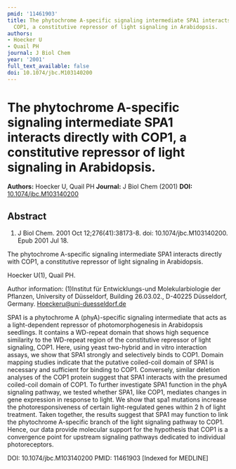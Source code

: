 ```yaml
---
pmid: '11461903'
title: The phytochrome A-specific signaling intermediate SPA1 interacts directly with
  COP1, a constitutive repressor of light signaling in Arabidopsis.
authors:
- Hoecker U
- Quail PH
journal: J Biol Chem
year: '2001'
full_text_available: false
doi: 10.1074/jbc.M103140200
---
```


# The phytochrome A-specific signaling intermediate SPA1 interacts directly with COP1, a constitutive repressor of light signaling in Arabidopsis.
**Authors:** Hoecker U, Quail PH
**Journal:** J Biol Chem (2001)
**DOI:** [10.1074/jbc.M103140200](https://doi.org/10.1074/jbc.M103140200)

## Abstract

1. J Biol Chem. 2001 Oct 12;276(41):38173-8. doi: 10.1074/jbc.M103140200. Epub
2001  Jul 18.

The phytochrome A-specific signaling intermediate SPA1 interacts directly with 
COP1, a constitutive repressor of light signaling in Arabidopsis.

Hoecker U(1), Quail PH.

Author information:
(1)Institut für Entwicklungs-und Molekularbiologie der Pflanzen, University of 
Düsseldorf, Building 26.03.02., D-40225 Düsseldorf, Germany. 
Hoeckeru@uni-duesseldorf.de

SPA1 is a phytochrome A (phyA)-specific signaling intermediate that acts as a 
light-dependent repressor of photomorphogenesis in Arabidopsis seedlings. It 
contains a WD-repeat domain that shows high sequence similarity to the WD-repeat 
region of the constitutive repressor of light signaling, COP1. Here, using yeast 
two-hybrid and in vitro interaction assays, we show that SPA1 strongly and 
selectively binds to COP1. Domain mapping studies indicate that the putative 
coiled-coil domain of SPA1 is necessary and sufficient for binding to COP1. 
Conversely, similar deletion analyses of the COP1 protein suggest that SPA1 
interacts with the presumed coiled-coil domain of COP1. To further investigate 
SPA1 function in the phyA signaling pathway, we tested whether SPA1, like COP1, 
mediates changes in gene expression in response to light. We show that spa1 
mutations increase the photoresponsiveness of certain light-regulated genes 
within 2 h of light treatment. Taken together, the results suggest that SPA1 may 
function to link the phytochrome A-specific branch of the light signaling 
pathway to COP1. Hence, our data provide molecular support for the hypothesis 
that COP1 is a convergence point for upstream signaling pathways dedicated to 
individual photoreceptors.

DOI: 10.1074/jbc.M103140200
PMID: 11461903 [Indexed for MEDLINE]
